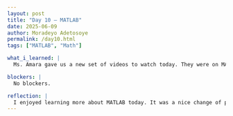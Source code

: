 ```yaml
---
layout: post
title: "Day 10 – MATLAB"
date: 2025-06-09
author: Moradeyo Adetosoye
permalink: /day10.html
tags: ["MATLAB", "Math"]

what_i_learned: |
  Ms. Amara gave us a new set of videos to watch today. They were on MATLAB. They Were much shorter than the python videos so I made more progress today. I learned how to write comments, break codes into sections, create functions, create horizontal and vertical matrices, get user inputs, display outputs, use various in-built functions (max, abs, sqrt, eye, zeros, det, floor, fix, roots, table, etc).I also learned how to perform mathematical operations with matrices, and how to multiply uneven matrices. 

blockers: |
  No blockers.

reflection: |
  I enjoyed learning more about MATLAB today. It was a nice change of pace. Plus the fact that the videos were shorter made it easier for me to focus. MATLAB is similar to Python so it's not like I'm doing something completely new, so it's kind of easy. I don't think I'll feel it's easy for long though, there are like 20 videos to go.
---
```

